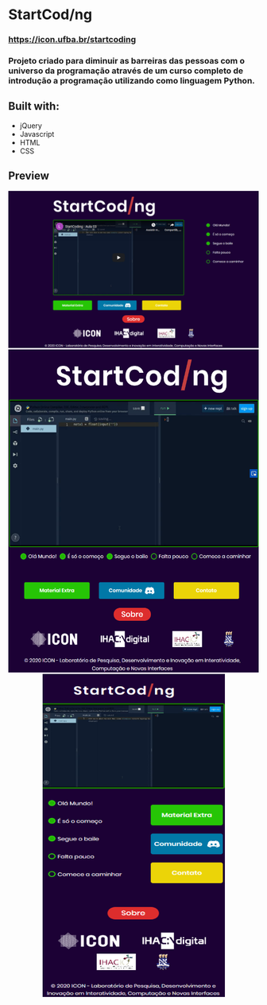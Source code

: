 # StartCod/ng

### https://icon.ufba.br/startcoding

### Projeto criado para diminuir as barreiras das pessoas com o universo da programação através de um curso completo de introdução a programação utilizando como linguagem Python.

## Built with:
- jQuery
- Javascript
- HTML
- CSS

## Preview

<div align="center">
  <img src="img/desktop-screenshot.png" width="800">
  <img src="img/tablet-screenshot.png" width="640" height="650">
  <img src="img/mobile-screenshot.png" width="367" height="650">
</div>

